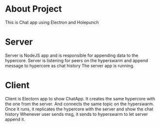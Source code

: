 # About Project #
This is Chat app using Electron and Holepunch

# Server
Server is NodeJS app and is responsible for appending data to the hypercore.
Server is listening for peers on the hyperswarm and append message to hypercore as chat history
The server app is running.

# Client
Client is Electorn app to show ChatApp.
It creates the same hypercore with the one from the server.
And connects the same topic on the hyperswarm.
Once it runs, it replicates the hypercore with the server and show the chat history
Whenever user sends msg, it sends to hyperswarm to let server append it.